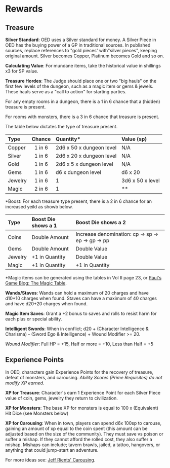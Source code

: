 # Rewards

## Treasure

**Silver Standard**: OED uses a Silver standard for money. A Silver
Piece in OED has the buying power of a GP in traditional sources. In
published sources, replace references to "gold pieces' with"silver
pieces", keeping original amount. Silver becomes Copper, Platinum
becomes Gold and so on.

**Calculating Value**: For mundane items, take the historical value in
shillings x3 for SP value.

**Treasure Hordes**: The Judge should place one or two "big hauls" on
the first few levels of the dungeon, such as a magic item or gems &
jewels. These hauls serve as a "call to action" for starting parties.

For any empty rooms in a dungeon, there is a 1 in 6 chance that a
(hidden) treasure is present.

For rooms with monsters, there is a 3 in 6 chance that treasure is
present.

The table below dictates the type of treasure present.

|Type		|Chance		|Quantity*			|Value (sp)		|
|:--- |:---:|:---|:---|
|Copper		|1 in 6		|2d6 x 50 x dungeon level		|N/A|				
|Silver		|1 in 6		|2d6 x 20 x dungeon level		|N/A|	
|Gold		|1 in 6		|2d6 x 5 x dungeon level		|N/A|
|Gems		|1 in 6		|d6 x dungeon level		|d6 x 20|
|Jewelry		|1 in 6		|1				|3d6 x 50 x level|
|Magic		|2 in 6		|1				|**|

*Boost: For each treasure type present, there is a 2 in 6 chance for an increased yeild as showb below.

|Type		|Boost Die shows a 1	|Boost Die shows a 2|		
|:---   |:---                 |:---               |
|Coins	|Double Amount		|Increase denomination: cp → sp → ep → gp → pp|
|Gems		|Double Amount		|Double Value|
|Jewelry		|+1 in Quantity		|Double Value|
|Magic		|+1 in Quantity		|+1 in Quantity|

*Magic items can be generated using the tables in Vol II page 23,
or [Paul's Game Blog: The Magic Table](https://www.paulsgameblog.com/2018/06/28/magic-tables/).

**Wands/Staves**: Wands can hold a maximum of 20 charges and have d10+10
charges when found. Staves can have a maximum of 40 charges and have
d20+20 charges when found.

**Magic Item Saves**: Grant a +2 bonus to saves and rolls to resist harm
for each plus or special ability.

**Intelligent Swords**: When in conflict; d20 + (Character Intelligence
& Charisma) - (Sword Ego & Intelligence) + Wound Modifier >= 20. 
 
*Wound Modifier*: Full HP = +15, Half or more = +10, Less than Half = +5



## Experience Points

In OED, characters gain Experience Points for the recovery of treasure,
defeat of monsters, and carousing. *Ability Scores (Prime Requisites) do
not modify XP earned*.

**XP for Treasure**: Character's earn 1 Experience Point for each Silver
Piece value of coin, gems, jewelry they return to civilization.

**XP for Monsters**: The base XP for monsters is equal to 100 x
(Equivalent) Hit Dice (see Monsters below)

**XP for Carousing**: When in town, players can spend d6x 100sp to
carouse, gaining an amount of xp equal to the coin spent (this amount
can be adjusted based on the size of the community). They must save vs
poison or suffer a mishap. If they cannot afford the rolled cost, they
also suffer a mishap. Mishaps can include; tavern brawls, jailed, a
tattoo, hangovers, or anything that could jump-start an adventure.

For more ideas see: [Jeff Rients' Carousing](http://jrients.blogspot.com/2008/12/party-like-its-999.html).

